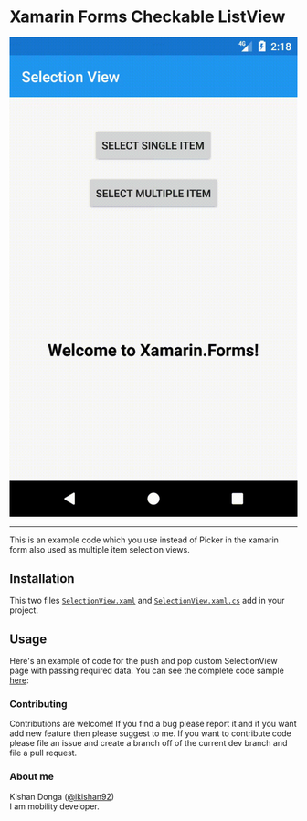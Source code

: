 # Xamarin Forms Checkable ListView

![384x640,100%](Screenshots/demo.gif)

***

This is an example code which you use instead of Picker in the xamarin form also used as multiple item selection views.

## Installation

This two files [`SelectionView.xaml`](Xamarin-CheckableListView/XamCheckableListView/XamCheckableListView/View/SelectionView.xaml) and [`SelectionView.xaml.cs`](Xamarin-CheckableListView/XamCheckableListView/XamCheckableListView/View/SelectionView.xaml.cs) add in your project. 

## Usage

Here's an example of code for the push and pop custom SelectionView page with passing required data. 
You can see the complete code sample [here](Xamarin-CheckableListView/XamCheckableListView/XamCheckableListView/View/MainPage.xaml.cs):

### Contributing

Contributions are welcome! If you find a bug please report it and if you want add new feature then please suggest to me. If you want to contribute code please file an issue and create a branch off of the current dev branch and file a pull request.

### About me

Kishan Donga ([@ikishan92](https://twitter.com/ikishan92))  
I am mobility developer.
